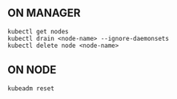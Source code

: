 ## ON MANAGER
```
kubectl get nodes
kubectl drain <node-name> --ignore-daemonsets
kubectl delete node <node-name>
```

## ON NODE
```
kubeadm reset
```
